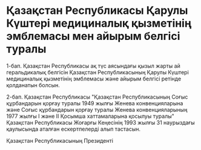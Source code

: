 # Қазақстан Республикасы Қарулы Күштері медициналық қызметінің эмблемасы мен айырым белгісі туралы

1-бап. Қазақстан Республикасы ақ түс аясындағы қызыл жарты ай геральдикалық белгісін Қазақстан Республикасының Қарулы Күштері медициналық қызметінің эмблемасы және айырым белгісі ретінде қолданатын болсын.

2-бап. Қазақстан Республикасы "Қазақстан Республикасының Соғыс құрбандарын қорғау туралы 1949 жылғы Женева конвенцияларына және Соғыс құрбандарын қорғау туралы Женева конвенцияларының 1977 жылғы I және II Қосымша хаттамаларына қосылуы туралы" Қазақстан Республикасы Жоғарғы Кеңесінің 1993 жылғы 31 наурыздағы қаулысында аталған ескертпелерді алып тастасын.

Қазақстан Республикасының Президенті

